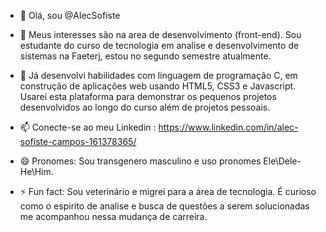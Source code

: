 - 👋 Olá, sou @AlecSofiste
  
- 👀 Meus interesses são na area de desenvolvimento (front-end).
  Sou estudante do curso de tecnologia em analise e desenvolvimento de sistemas na Faeterj, estou no segundo semestre atualmente.
  
- 🌱 Já desenvolvi habilidades com linguagem de programação C, em construção de aplicações web usando HTML5, CSS3 e Javascript.
  Usarei esta plataforma para demonstrar os pequenos projetos desenvolvidos ao longo do curso além de projetos pessoais.

- 📫 Conecte-se ao meu Linkedin : https://www.linkedin.com/in/alec-sofiste-campos-161378365/
  
- 😄 Pronomes: Sou transgenero masculino e uso pronomes Ele\Dele-He\Him.
  
- ⚡ Fun fact: Sou veterinário e migrei para a área de tecnologia. É curioso como o espirito de analise e busca de questões a serem solucionadas me acompanhou nessa mudança de carreira.
